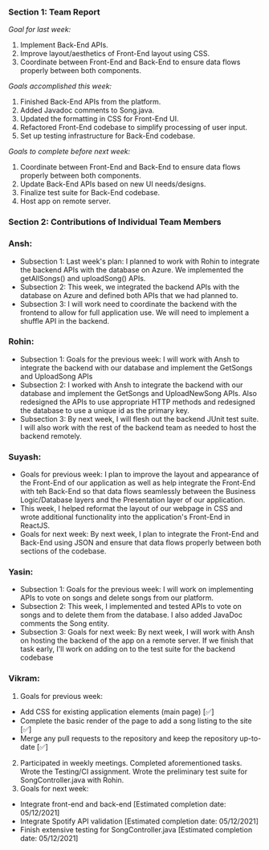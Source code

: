 ### Section 1: Team Report
*Goal for last week:*  
1. Implement Back-End APIs.
2. Improve layout/aesthetics of Front-End layout using CSS.
3. Coordinate between Front-End and Back-End to ensure data flows properly between both components.
  
*Goals accomplished this week:* 
1. Finished Back-End APIs from the platform.
2. Added Javadoc comments to Song.java.
3. Updated the formatting in CSS for Front-End UI.
4. Refactored Front-End codebase to simplify processing of user input.
5. Set up testing infrastructure for Back-End codebase.
  
*Goals to complete before next week:*  
1. Coordinate between Front-End and Back-End to ensure data flows properly between both components.
2. Update Back-End APIs based on new UI needs/designs.
3. Finalize test suite for Back-End codebase.
4. Host app on remote server.
  

### Section 2: Contributions of Individual Team Members

### Ansh:
- Subsection 1: Last week's plan: I planned to work with Rohin to integrate the backend APIs with the database on Azure. We implemented the getAllSongs() and uploadSong() APIs.
- Subsection 2: This week, we integrated the backend APIs with the database on Azure and defined both APIs that we had planned to.
- Subsection 3: I will work need to coordinate the backend with the frontend to allow for full application use. We will need to implement a shuffle API in the backend.

### Rohin:
* Subsection 1: Goals for the previous week:  I will work with Ansh to integrate the backend with our database and implement the GetSongs and UploadSong APIs
* Subsection 2: I worked with Ansh to integrate the backend with our database and implement the GetSongs and UploadNewSong APIs. Also redesigned the APIs to use appropriate HTTP methods and redesigned the database to use a unique id as the primary key.
* Subsection 3: By next week, I will flesh out the backend JUnit test suite. I will also work with the rest of the backend team as needed to host the backend remotely.

### Suyash:
* Goals for previous week: I plan to improve the layout and appearance of the Front-End of our application as well as help integrate the Front-End with teh Back-End so that data flows seamlessly between the Business Logic/Database layers and the Presentation layer of our application.
* This week, I helped reformat the layout of our webpage in CSS and wrote additional functionality into the application's Front-End in ReactJS.
* Goals for next week: By next week, I plan to integrate the Front-End and Back-End using JSON and ensure that data flows properly between both sections of the codebase.

### Yasin:
* Subsection 1: Goals for the previous week: I will work on implementing APIs to vote on songs and delete songs from our platform.
* Subsection 2: This week, I implemented and tested APIs to vote on songs and to delete them from the database. I also added JavaDoc comments the Song entity.
* Subsection 3: Goals for next week: By next week, I will work with Ansh on hosting the backend of the app on a remote server. If we finish that task early, I'll work on adding on to the test suite for the backend codebase

### Vikram:
1. Goals for previous week:
- Add CSS for existing application elements (main page) [✅]
- Complete the basic render of the page to add a song listing to the site [✅]
- Merge any pull requests to the repository and keep the repository up-to-date [✅]
2. Participated in weekly meetings. Completed aforementioned tasks. Wrote the Testing/CI assignment. Wrote the preliminary test suite for SongController.java with Rohin.
3. Goals for next week:
- Integrate front-end and back-end [Estimated completion date: 05/12/2021]
- Integrate Spotify API validation [Estimated completion date: 05/12/2021]
- Finish extensive testing for SongController.java [Estimated completion date: 05/12/2021]
